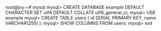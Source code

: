 root@joy:~#  mysql
mysql> CREATE DATABASE example DEFAULT CHARACTER SET utf8 DEFAULT COLLATE utf8_general_ci;
mysql> USE example
mysql> CREATE TABLE users (
  id SERIAL PRIMARY KEY,
  name VARCHAR(255)
);
mysql> SHOW COLUMNS FROM users;
mysql> exit